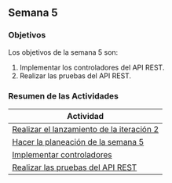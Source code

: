 ## Semana 5

### Objetivos

Los objetivos de la semana 5 son:

1. Implementar los controladores del API REST.
3. Realizar las pruebas del API REST.

### Resumen de las Actividades

| Actividad                                                                        |
| -------------------------------------------------------------------------------- |
| [Realizar el lanzamiento de la iteración 2](s5_lanzamiento.md) |
| [Hacer la planeación de la semana 5](s5_syp.md) |
| [Implementar controladores](s5_controladores.md)    |
| [Realizar las pruebas del API REST](s5_pruebas.md)                                     |
